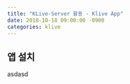 ```yaml
---
title: "KLive-Server 활용 - Klive App"
date: 2018-10-18 09:00:00 -0900
categories: klive
---
```



## 앱 설치


asdasd
